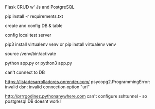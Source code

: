 Flask CRUD w' Js and PostgreSQL 

pip install -r requirements.txt

create and config DB & table

config local test server 

pip3 install virtualenv venv or pip install virtualenv venv

source /venv/bin/activate

python app.py or python3 app.py 


can't connect to DB

https://listadesarrolladores.onrender.com/
psycopg2.ProgrammingError: invalid dsn: invalid connection option "url"

http://prrrgodinez.pythonanywhere.com
can't configure sshtunnel - so postgresql DB doesnt work!
